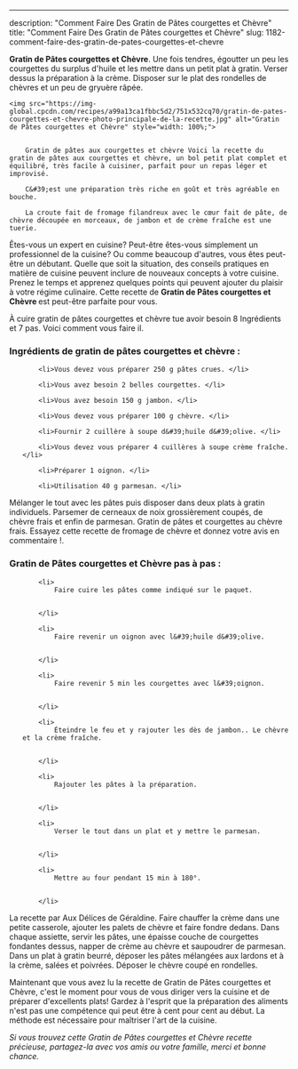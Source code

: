 ---
description: "Comment Faire Des Gratin de Pâtes courgettes et Chèvre"
title: "Comment Faire Des Gratin de Pâtes courgettes et Chèvre"
slug: 1182-comment-faire-des-gratin-de-pates-courgettes-et-chevre

<p>
	<strong>Gratin de Pâtes courgettes et Chèvre</strong>. 
	Une fois tendres, égoutter un peu les courgettes du surplus d&#39;huile et les mettre dans un petit plat à gratin. Verser dessus la préparation à la crème. Disposer sur le plat des rondelles de chèvres et un peu de gryuère râpée.
</p>
<p>
	
	<img src="https://img-global.cpcdn.com/recipes/a99a13ca1fbbc5d2/751x532cq70/gratin-de-pates-courgettes-et-chevre-photo-principale-de-la-recette.jpg" alt="Gratin de Pâtes courgettes et Chèvre" style="width: 100%;">
	
	
		Gratin de pâtes aux courgettes et chèvre Voici la recette du gratin de pâtes aux courgettes et chèvre, un bol petit plat complet et équilibré, très facile à cuisiner, parfait pour un repas léger et improvisé.
	
		C&#39;est une préparation très riche en goût et très agréable en bouche.
	
		La croute fait de fromage filandreux avec le cœur fait de pâte, de chèvre découpée en morceaux, de jambon et de crème fraîche est une tuerie.
	
</p>

Êtes-vous un expert en cuisine? Peut-être êtes-vous simplement un professionnel de la cuisine? Ou comme beaucoup d'autres, vous êtes peut-être un débutant. Quelle que soit la situation, des conseils pratiques en matière de cuisine peuvent inclure de nouveaux concepts à votre cuisine. Prenez le temps et apprenez quelques points qui peuvent ajouter du plaisir à votre régime culinaire. Cette recette de <strong> Gratin de Pâtes courgettes et Chèvre </strong> est peut-être parfaite pour vous.

<!--inarticleads1-->

À cuire gratin de pâtes courgettes et chèvre tue avoir besoin 8 Ingrédients et 7 pas. Voici comment vous faire il.

<h3>Ingrédients de gratin de pâtes courgettes et chèvre :</h3>

<ol>
	
		<li>Vous devez vous préparer 250 g pâtes crues. </li>
	
		<li>Vous avez besoin 2 belles courgettes. </li>
	
		<li>Vous avez besoin 150 g jambon. </li>
	
		<li>Vous devez vous préparer 100 g chèvre. </li>
	
		<li>Fournir 2 cuillère à soupe d&#39;huile d&#39;olive. </li>
	
		<li>Vous devez vous préparer 4 cuillères à soupe crème fraîche. </li>
	
		<li>Préparer 1 oignon. </li>
	
		<li>Utilisation 40 g parmesan. </li>
	
</ol>

Mélanger le tout avec les pâtes puis disposer dans deux plats à gratin individuels. Parsemer de cerneaux de noix grossièrement coupés, de chèvre frais et enfin de parmesan. Gratin de pâtes et courgettes au chèvre frais. Essayez cette recette de fromage de chèvre et donnez votre avis en commentaire !. 

<!--inarticleads2-->

<h3>Gratin de Pâtes courgettes et Chèvre pas à pas :</h3>

<ol>
	
		<li>
			Faire cuire les pâtes comme indiqué sur le paquet.
			
			
		</li>
	
		<li>
			Faire revenir un oignon avec l&#39;huile d&#39;olive.
			
			
		</li>
	
		<li>
			Faire revenir 5 min les courgettes avec l&#39;oignon.
			
			
		</li>
	
		<li>
			Éteindre le feu et y rajouter les dès de jambon.. Le chèvre et la crème fraîche.
			
			
		</li>
	
		<li>
			Rajouter les pâtes à la préparation.
			
			
		</li>
	
		<li>
			Verser le tout dans un plat et y mettre le parmesan.
			
			
		</li>
	
		<li>
			Mettre au four pendant 15 min à 180°.
			
			
		</li>
	
</ol>

La recette par Aux Délices de Géraldine. Faire chauffer la crème dans une petite casserole, ajouter les palets de chèvre et faire fondre dedans. Dans chaque assiette, servir les pâtes, une épaisse couche de courgettes fondantes dessus, napper de crème au chèvre et saupoudrer de parmesan. Dans un plat à gratin beurré, déposer les pâtes mélangées aux lardons et à la crème, salées et poivrées. Déposer le chèvre coupé en rondelles. 

<!--inarticleads1-->

<p>
Maintenant que vous avez lu la recette de Gratin de Pâtes courgettes et Chèvre, c'est le moment pour vous de vous diriger vers la cuisine et de préparer d'excellents plats! Gardez à l'esprit que la préparation des aliments n'est pas une compétence qui peut être à cent pour cent au début. La méthode est nécessaire pour maîtriser l'art de la cuisine.
</p>

<p>
<i>Si vous trouvez cette Gratin de Pâtes courgettes et Chèvre recette précieuse, partagez-la avec vos amis ou votre famille, merci et bonne chance.</i>
</p>
